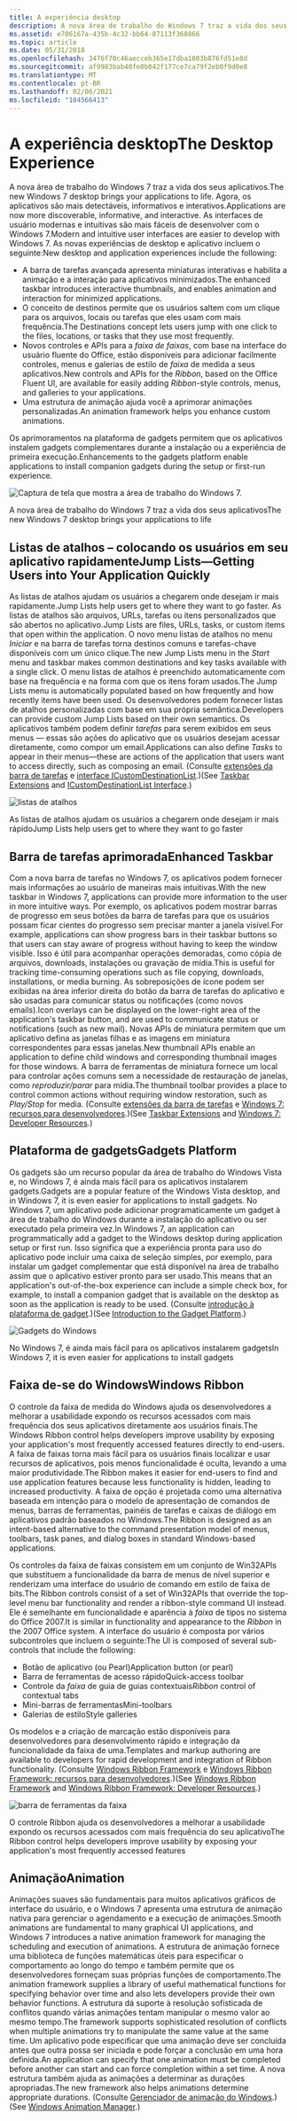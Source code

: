```yaml
---
title: A experiência desktop
description: A nova área de trabalho do Windows 7 traz a vida dos seus aplicativos.
ms.assetid: e706167a-435b-4c32-bb64-87113f368866
ms.topic: article
ms.date: 05/31/2018
ms.openlocfilehash: 3476f70c46aecceb365e17dba1803b876fd51e8d
ms.sourcegitcommit: af9983bab40fe0b042f177ce7ca79f2eb0f9d0e8
ms.translationtype: MT
ms.contentlocale: pt-BR
ms.lasthandoff: 02/06/2021
ms.locfileid: "104566413"
---
```

# <a name="the-desktop-experience"></a><span data-ttu-id="e5501-103">A experiência desktop</span><span class="sxs-lookup"><span data-stu-id="e5501-103">The Desktop Experience</span></span>

<span data-ttu-id="e5501-104">A nova área de trabalho do Windows 7 traz a vida dos seus aplicativos.</span><span class="sxs-lookup"><span data-stu-id="e5501-104">The new Windows 7 desktop brings your applications to life.</span></span> <span data-ttu-id="e5501-105">Agora, os aplicativos são mais detectáveis, informativos e interativos.</span><span class="sxs-lookup"><span data-stu-id="e5501-105">Applications are now more discoverable, informative, and interactive.</span></span> <span data-ttu-id="e5501-106">As interfaces de usuário modernas e intuitivas são mais fáceis de desenvolver com o Windows 7.</span><span class="sxs-lookup"><span data-stu-id="e5501-106">Modern and intuitive user interfaces are easier to develop with Windows 7.</span></span> <span data-ttu-id="e5501-107">As novas experiências de desktop e aplicativo incluem o seguinte:</span><span class="sxs-lookup"><span data-stu-id="e5501-107">New desktop and application experiences include the following:</span></span>

-   <span data-ttu-id="e5501-108">A barra de tarefas avançada apresenta miniaturas interativas e habilita a animação e a interação para aplicativos minimizados.</span><span class="sxs-lookup"><span data-stu-id="e5501-108">The enhanced taskbar introduces interactive thumbnails, and enables animation and interaction for minimized applications.</span></span>
-   <span data-ttu-id="e5501-109">O conceito de destinos permite que os usuários saltem com um clique para os arquivos, locais ou tarefas que eles usam com mais frequência.</span><span class="sxs-lookup"><span data-stu-id="e5501-109">The Destinations concept lets users jump with one click to the files, locations, or tasks that they use most frequently.</span></span>
-   <span data-ttu-id="e5501-110">Novos controles e APIs para a *faixa de faixas*, com base na interface do usuário fluente do Office, estão disponíveis para adicionar facilmente controles, menus e galerias de estilo de *faixa* de medida a seus aplicativos.</span><span class="sxs-lookup"><span data-stu-id="e5501-110">New controls and APIs for the *Ribbon*, based on the Office Fluent UI, are available for easily adding *Ribbon*-style controls, menus, and galleries to your applications.</span></span>
-   <span data-ttu-id="e5501-111">Uma estrutura de animação ajuda você a aprimorar animações personalizadas.</span><span class="sxs-lookup"><span data-stu-id="e5501-111">An animation framework helps you enhance custom animations.</span></span>

<span data-ttu-id="e5501-112">Os aprimoramentos na plataforma de gadgets permitem que os aplicativos instalem gadgets complementares durante a instalação ou a experiência de primeira execução.</span><span class="sxs-lookup"><span data-stu-id="e5501-112">Enhancements to the gadgets platform enable applications to install companion gadgets during the setup or first-run experience.</span></span>

![Captura de tela que mostra a área de trabalho do Windows 7.](images/windows7-6.jpg)

<span data-ttu-id="e5501-114">A nova área de trabalho do Windows 7 traz a vida dos seus aplicativos</span><span class="sxs-lookup"><span data-stu-id="e5501-114">The new Windows 7 desktop brings your applications to life</span></span>

## <a name="jump-listsgetting-users-into-your-application-quickly"></a><span data-ttu-id="e5501-115">Listas de atalhos – colocando os usuários em seu aplicativo rapidamente</span><span class="sxs-lookup"><span data-stu-id="e5501-115">Jump Lists—Getting Users into Your Application Quickly</span></span>

<span data-ttu-id="e5501-116">As listas de atalhos ajudam os usuários a chegarem onde desejam ir mais rapidamente.</span><span class="sxs-lookup"><span data-stu-id="e5501-116">Jump Lists help users get to where they want to go faster.</span></span> <span data-ttu-id="e5501-117">As listas de atalhos são arquivos, URLs, tarefas ou itens personalizados que são abertos no aplicativo.</span><span class="sxs-lookup"><span data-stu-id="e5501-117">Jump Lists are files, URLs, tasks, or custom items that open within the application.</span></span> <span data-ttu-id="e5501-118">O novo menu listas de atalhos no menu *Iniciar* e na barra de tarefas torna destinos comuns e tarefas-chave disponíveis com um único clique.</span><span class="sxs-lookup"><span data-stu-id="e5501-118">The new Jump Lists menu in the *Start* menu and taskbar makes common destinations and key tasks available with a single click.</span></span> <span data-ttu-id="e5501-119">O menu listas de atalhos é preenchido automaticamente com base na frequência e na forma com que os itens foram usados.</span><span class="sxs-lookup"><span data-stu-id="e5501-119">The Jump Lists menu is automatically populated based on how frequently and how recently items have been used.</span></span> <span data-ttu-id="e5501-120">Os desenvolvedores podem fornecer listas de atalhos personalizadas com base em sua própria semântica.</span><span class="sxs-lookup"><span data-stu-id="e5501-120">Developers can provide custom Jump Lists based on their own semantics.</span></span> <span data-ttu-id="e5501-121">Os aplicativos também podem definir *tarefas* para serem exibidos em seus menus — essas são ações do aplicativo que os usuários desejam acessar diretamente, como compor um email.</span><span class="sxs-lookup"><span data-stu-id="e5501-121">Applications can also define *Tasks* to appear in their menus—these are actions of the application that users want to access directly, such as composing an email.</span></span> <span data-ttu-id="e5501-122">(Consulte [extensões da barra de tarefas](../shell/taskbar-extensions.md) e [interface ICustomDestinationList](/windows/win32/api/shobjidl_core/nn-shobjidl_core-icustomdestinationlist).)</span><span class="sxs-lookup"><span data-stu-id="e5501-122">(See [Taskbar Extensions](../shell/taskbar-extensions.md) and [ICustomDestinationList Interface](/windows/win32/api/shobjidl_core/nn-shobjidl_core-icustomdestinationlist).)</span></span>

![listas de atalhos](images/windows7-7.jpg)

<span data-ttu-id="e5501-124">As listas de atalhos ajudam os usuários a chegarem onde desejam ir mais rápido</span><span class="sxs-lookup"><span data-stu-id="e5501-124">Jump Lists help users get to where they want to go faster</span></span>

## <a name="enhanced-taskbar"></a><span data-ttu-id="e5501-125">Barra de tarefas aprimorada</span><span class="sxs-lookup"><span data-stu-id="e5501-125">Enhanced Taskbar</span></span>

<span data-ttu-id="e5501-126">Com a nova barra de tarefas no Windows 7, os aplicativos podem fornecer mais informações ao usuário de maneiras mais intuitivas.</span><span class="sxs-lookup"><span data-stu-id="e5501-126">With the new taskbar in Windows 7, applications can provide more information to the user in more intuitive ways.</span></span> <span data-ttu-id="e5501-127">Por exemplo, os aplicativos podem mostrar barras de progresso em seus botões da barra de tarefas para que os usuários possam ficar cientes do progresso sem precisar manter a janela visível.</span><span class="sxs-lookup"><span data-stu-id="e5501-127">For example, applications can show progress bars in their taskbar buttons so that users can stay aware of progress without having to keep the window visible.</span></span> <span data-ttu-id="e5501-128">Isso é útil para acompanhar operações demoradas, como cópia de arquivos, downloads, instalações ou gravação de mídia.</span><span class="sxs-lookup"><span data-stu-id="e5501-128">This is useful for tracking time-consuming operations such as file copying, downloads, installations, or media burning.</span></span> <span data-ttu-id="e5501-129">As sobreposições de ícone podem ser exibidas na área inferior direita do botão da barra de tarefas do aplicativo e são usadas para comunicar status ou notificações (como novos emails).</span><span class="sxs-lookup"><span data-stu-id="e5501-129">Icon overlays can be displayed on the lower-right area of the application's taskbar button, and are used to communicate status or notifications (such as new mail).</span></span> <span data-ttu-id="e5501-130">Novas APIs de miniatura permitem que um aplicativo defina as janelas filhas e as imagens em miniatura correspondentes para essas janelas.</span><span class="sxs-lookup"><span data-stu-id="e5501-130">New thumbnail APIs enable an application to define child windows and corresponding thumbnail images for those windows.</span></span> <span data-ttu-id="e5501-131">A barra de ferramentas de miniatura fornece um local para controlar ações comuns sem a necessidade de restauração de janelas, como *reproduzir/parar* para mídia.</span><span class="sxs-lookup"><span data-stu-id="e5501-131">The thumbnail toolbar provides a place to control common actions without requiring window restoration, such as *Play/Stop* for media.</span></span> <span data-ttu-id="e5501-132">(Consulte [extensões da barra de tarefas](../shell/taskbar-extensions.md) e [Windows 7: recursos para desenvolvedores](https://github.com/microsoft/Windows-classic-samples/tree/master/Samples/Win7Samples).)</span><span class="sxs-lookup"><span data-stu-id="e5501-132">(See [Taskbar Extensions](../shell/taskbar-extensions.md) and [Windows 7: Developer Resources](https://github.com/microsoft/Windows-classic-samples/tree/master/Samples/Win7Samples).)</span></span>

## <a name="gadgets-platform"></a><span data-ttu-id="e5501-133">Plataforma de gadgets</span><span class="sxs-lookup"><span data-stu-id="e5501-133">Gadgets Platform</span></span>

<span data-ttu-id="e5501-134">Os gadgets são um recurso popular da área de trabalho do Windows Vista e, no Windows 7, é ainda mais fácil para os aplicativos instalarem gadgets.</span><span class="sxs-lookup"><span data-stu-id="e5501-134">Gadgets are a popular feature of the Windows Vista desktop, and in Windows 7, it is even easier for applications to install gadgets.</span></span> <span data-ttu-id="e5501-135">No Windows 7, um aplicativo pode adicionar programaticamente um gadget à área de trabalho do Windows durante a instalação do aplicativo ou ser executado pela primeira vez.</span><span class="sxs-lookup"><span data-stu-id="e5501-135">In Windows 7, an application can programmatically add a gadget to the Windows desktop during application setup or first run.</span></span> <span data-ttu-id="e5501-136">Isso significa que a experiência pronta para uso do aplicativo pode incluir uma caixa de seleção simples, por exemplo, para instalar um gadget complementar que está disponível na área de trabalho assim que o aplicativo estiver pronto para ser usado.</span><span class="sxs-lookup"><span data-stu-id="e5501-136">This means that an application's out-of-the-box experience can include a simple check box, for example, to install a companion gadget that is available on the desktop as soon as the application is ready to be used.</span></span> <span data-ttu-id="e5501-137">(Consulte [introdução à plataforma de gadget](/previous-versions/windows/desktop/gadgetplatform/introduction-to-the-gadget-platform).)</span><span class="sxs-lookup"><span data-stu-id="e5501-137">(See [Introduction to the Gadget Platform](/previous-versions/windows/desktop/gadgetplatform/introduction-to-the-gadget-platform).)</span></span>

![Gadgets do Windows](images/windows7-8.jpg)

<span data-ttu-id="e5501-139">No Windows 7, é ainda mais fácil para os aplicativos instalarem gadgets</span><span class="sxs-lookup"><span data-stu-id="e5501-139">In Windows 7, it is even easier for applications to install gadgets</span></span>

## <a name="windows-ribbon"></a><span data-ttu-id="e5501-140">Faixa de-se do Windows</span><span class="sxs-lookup"><span data-stu-id="e5501-140">Windows Ribbon</span></span>



<span data-ttu-id="e5501-141">O controle da faixa de medida do Windows ajuda os desenvolvedores a melhorar a usabilidade expondo os recursos acessados com mais frequência dos seus aplicativos diretamente aos usuários finais.</span><span class="sxs-lookup"><span data-stu-id="e5501-141">The Windows Ribbon control helps developers improve usability by exposing your application's most frequently accessed features directly to end-users.</span></span> <span data-ttu-id="e5501-142">A faixa de faixas torna mais fácil para os usuários finais localizar e usar recursos de aplicativos, pois menos funcionalidade é oculta, levando a uma maior produtividade.</span><span class="sxs-lookup"><span data-stu-id="e5501-142">The Ribbon makes it easier for end-users to find and use application features because less functionality is hidden, leading to increased productivity.</span></span> <span data-ttu-id="e5501-143">A faixa de opção é projetada como uma alternativa baseada em intenção para o modelo de apresentação de comandos de menus, barras de ferramentas, painéis de tarefas e caixas de diálogo em aplicativos padrão baseados no Windows.</span><span class="sxs-lookup"><span data-stu-id="e5501-143">The Ribbon is designed as an intent-based alternative to the command presentation model of menus, toolbars, task panes, and dialog boxes in standard Windows-based applications.</span></span>

<span data-ttu-id="e5501-144">Os controles da faixa de faixas consistem em um conjunto de Win32APIs que substituem a funcionalidade da barra de menus de nível superior e renderizam uma interface do usuário de comando em estilo de faixa de bits.</span><span class="sxs-lookup"><span data-stu-id="e5501-144">The Ribbon controls consist of a set of Win32APIs that override the top-level menu bar functionality and render a ribbon-style command UI instead.</span></span> <span data-ttu-id="e5501-145">Ele é semelhante em funcionalidade e aparência à *faixa* de tipos no sistema do Office 2007.</span><span class="sxs-lookup"><span data-stu-id="e5501-145">It is similar in functionality and appearance to the *Ribbon* in the 2007 Office system.</span></span> <span data-ttu-id="e5501-146">A interface do usuário é composta por vários subcontroles que incluem o seguinte:</span><span class="sxs-lookup"><span data-stu-id="e5501-146">The UI is composed of several sub-controls that include the following:</span></span>

-   <span data-ttu-id="e5501-147">Botão de aplicativo (ou Pearl)</span><span class="sxs-lookup"><span data-stu-id="e5501-147">Application button (or pearl)</span></span>
-   <span data-ttu-id="e5501-148">Barra de ferramentas de acesso rápido</span><span class="sxs-lookup"><span data-stu-id="e5501-148">Quick-access toolbar</span></span>
-   <span data-ttu-id="e5501-149">Controle da *faixa* de guia de guias contextuais</span><span class="sxs-lookup"><span data-stu-id="e5501-149">*Ribbon* control of contextual tabs</span></span>
-   <span data-ttu-id="e5501-150">Mini-barras de ferramentas</span><span class="sxs-lookup"><span data-stu-id="e5501-150">Mini-toolbars</span></span>
-   <span data-ttu-id="e5501-151">Galerias de estilo</span><span class="sxs-lookup"><span data-stu-id="e5501-151">Style galleries</span></span>

<span data-ttu-id="e5501-152">Os modelos e a criação de marcação estão disponíveis para desenvolvedores para desenvolvimento rápido e integração da funcionalidade da faixa de uma.</span><span class="sxs-lookup"><span data-stu-id="e5501-152">Templates and markup authoring are available to developers for rapid development and integration of Ribbon functionality.</span></span> <span data-ttu-id="e5501-153">(Consulte [Windows Ribbon Framework](../windowsribbon/-uiplat-windowsribbon-entry.md) e [Windows Ribbon Framework: recursos para desenvolvedores](https://github.com/microsoft/Windows-classic-samples/tree/master/Samples/Win7Samples/winui/WindowsRibbon).)</span><span class="sxs-lookup"><span data-stu-id="e5501-153">(See [Windows Ribbon Framework](../windowsribbon/-uiplat-windowsribbon-entry.md) and [Windows Ribbon Framework: Developer Resources](https://github.com/microsoft/Windows-classic-samples/tree/master/Samples/Win7Samples/winui/WindowsRibbon).)</span></span>

![barra de ferramentas da faixa](images/windows7-9.jpg)

<span data-ttu-id="e5501-155">O controle Ribbon ajuda os desenvolvedores a melhorar a usabilidade expondo os recursos acessados com mais frequência do seu aplicativo</span><span class="sxs-lookup"><span data-stu-id="e5501-155">The Ribbon control helps developers improve usability by exposing your application's most frequently accessed features</span></span>

## <a name="animation"></a><span data-ttu-id="e5501-156">Animação</span><span class="sxs-lookup"><span data-stu-id="e5501-156">Animation</span></span>

<span data-ttu-id="e5501-157">Animações suaves são fundamentais para muitos aplicativos gráficos de interface do usuário, e o Windows 7 apresenta uma estrutura de animação nativa para gerenciar o agendamento e a execução de animações.</span><span class="sxs-lookup"><span data-stu-id="e5501-157">Smooth animations are fundamental to many graphical UI applications, and Windows 7 introduces a native animation framework for managing the scheduling and execution of animations.</span></span> <span data-ttu-id="e5501-158">A estrutura de animação fornece uma biblioteca de funções matemáticas úteis para especificar o comportamento ao longo do tempo e também permite que os desenvolvedores forneçam suas próprias funções de comportamento.</span><span class="sxs-lookup"><span data-stu-id="e5501-158">The animation framework supplies a library of useful mathematical functions for specifying behavior over time and also lets developers provide their own behavior functions.</span></span> <span data-ttu-id="e5501-159">A estrutura dá suporte à resolução sofisticada de conflitos quando várias animações tentam manipular o mesmo valor ao mesmo tempo.</span><span class="sxs-lookup"><span data-stu-id="e5501-159">The framework supports sophisticated resolution of conflicts when multiple animations try to manipulate the same value at the same time.</span></span> <span data-ttu-id="e5501-160">Um aplicativo pode especificar que uma animação deve ser concluída antes que outra possa ser iniciada e pode forçar a conclusão em uma hora definida.</span><span class="sxs-lookup"><span data-stu-id="e5501-160">An application can specify that one animation must be completed before another can start and can force completion within a set time.</span></span> <span data-ttu-id="e5501-161">A nova estrutura também ajuda as animações a determinar as durações apropriadas.</span><span class="sxs-lookup"><span data-stu-id="e5501-161">The new framework also helps animations determine appropriate durations.</span></span> <span data-ttu-id="e5501-162">(Consulte [Gerenciador de animação do Windows](../uianimation/-main-portal.md).)</span><span class="sxs-lookup"><span data-stu-id="e5501-162">(See [Windows Animation Manager](../uianimation/-main-portal.md).)</span></span>

 

 